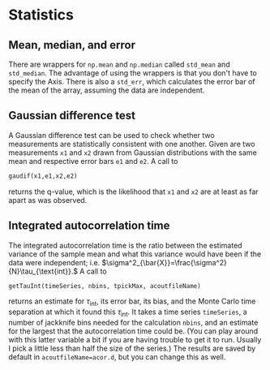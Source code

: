 # Statistics 

## Mean, median, and error 
There are wrappers for `np.mean` and `np.median` called `std_mean` 
and `std_median`. The advantage of using the wrappers is that you don't have to specify the Axis. 
There is also a `std_err`, which calculates the error bar of the mean of the array, assuming 
the data are independent.

## Gaussian difference test 
A Gaussian difference test can be used to check whether two 
measurements are statistically consistent with one another. Given are two measurements `x1` 
and `x2` drawn from Gaussian distributions with the same mean and respective error bars `e1` 
and `e2`. A call to
```Python
gaudif(x1,e1,x2,e2)
```
returns the q-value, which is the likelihood that `x1` and `x2` are at least as far apart as 
was observed. 

## Integrated autocorrelation time
The integrated autocorrelation time is the ratio between 
the estimated variance of the sample mean and what this variance would have been if the data were 
independent; i.e. $\sigma^2_{\bar{X}}=\frac{\sigma^2}{N}\tau_{\text{int}}.$ 
A call to
```Python
getTauInt(timeSeries, nbins, tpickMax, acoutfileName)
```
returns an estimate for $\tau_{\text{int}}$, its error bar, its bias, and the Monte Carlo time 
separation at which it found this $\tau_{\text{int}}$. It takes a time series `timeSeries`, a 
number of jackknife bins needed for the calculation `nbins`, and an estimate for the largest that 
the autocorrelation time could be. (You can play around with this latter variable a bit if you 
are having trouble to get it to run. Usually I pick a little less than half the size of the series.) 
The results are saved by default in `acoutfileName=acor.d`, but you can change this as well.

